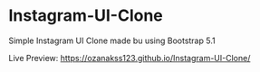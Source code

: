 # Instagram-UI-Clone

Simple Instagram UI Clone made bu using Bootstrap 5.1

Live Preview: https://ozanakss123.github.io/Instagram-UI-Clone/
